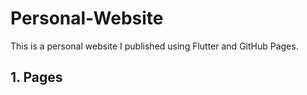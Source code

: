 # Personal-Website
This is a personal website I published using Flutter and GitHub Pages. 

## 1. Pages
